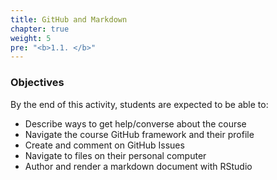 ```yaml
---
title: GitHub and Markdown
chapter: true
weight: 5
pre: "<b>1.1. </b>"
---
```


### Objectives

By the end of this activity, students are expected to be able to:

- Describe ways to get help/converse about the course
- Navigate the course GitHub framework and their profile
- Create and comment on GitHub Issues
- Navigate to files on their personal computer
- Author and render a markdown document with RStudio